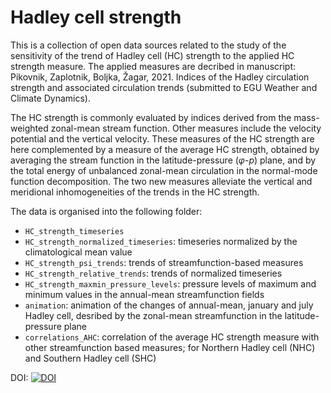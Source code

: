 # Hadley cell strength

This is a collection of open data sources related to the study of the sensitivity of the trend of Hadley cell (HC) strength to the applied HC strength measure. The applied measures are decribed in manuscript: Pikovnik, Zaplotnik, Boljka, Žagar, 2021. Indices of the Hadley circulation strength and associated circulation trends (submitted to EGU Weather and Climate Dynamics).

The HC strength is commonly evaluated by indices derived from the mass-weighted zonal-mean stream function. Other measures include the velocity potential and the vertical velocity. These measures of the HC strength are here complemented by a measure of the average HC strength, obtained by averaging the stream function in the latitude-pressure ($\varphi$-$p$) plane, and by the total energy of unbalanced zonal-mean circulation in the normal-mode function decomposition. The two new measures alleviate the vertical and meridional inhomogeneities of the trends in the HC strength.

The data is organised into the following folder:

* `HC_strength_timeseries`
* `HC_strength_normalized_timeseries`: timeseries normalized by the climatological mean value
* `HC_strength_psi_trends`: trends of streamfunction-based measures
* `HC_strength_relative_trends`: trends of normalized timeseries
* `HC_strength_maxmin_pressure_levels`: pressure levels of maximum and minimum values in the annual-mean streamfunction fields
* `animation`: animation of the changes of annual-mean, january and july Hadley cell, desribed by the zonal-mean streamfunction in the latitude-pressure plane
* `correlations_AHC`: correlation of the average HC strength measure with other streamfunction based measures; for Northern Hadley cell (NHC) and Southern Hadley cell (SHC)

DOI:
[![DOI](https://zenodo.org/badge/376316727.svg)](https://zenodo.org/badge/latestdoi/376316727)
